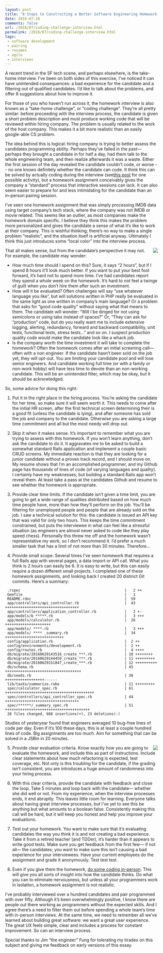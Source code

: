 ```yaml
---
layout: post
title: "8 Steps to Constructing a Better Software Engineering Homework Interview"
date: 2016-07-20
comments: false
url: /2016/07/coding-challenge-interview.html
permalink: /2016/07/coding-challenge-interview.html
tags:
 - software development
 - pairing
 - resumes
 - agile
 - interviews
---
```


A recent trend in the SF tech scene, and perhaps elsewhere, is the take-home interview. I’ve been on both sides of this exercise, I’ve noticed it can have unintended consequences: a bad experience for the candidate and a filtering out of qualified candidates. I’d like to talk about the problems, and offer 8 suggestions about how to improve it.

For those of you who haven’t run across it, the homework interview is also known as a “take-home challenge”, or “coding challenge”. They’re all pretty similar: before proceeding with the interview process, the candidate is given a short problem description and must produce working code that will be reviewed within hiring company. The problem is usually related to the work of the host company. This makes it a bit more realistic than an easily google-able CS problem.   

The idea behind this is logical: hiring company is trying to better assess the candidates programming ability. Perhaps they’ve failed in the past— perhaps they brought a candidate in for half a day, had them talk to the whole engineering team, and then realize afterwards it was a waste. Either the first session of the day revealed the candidate couldn’t code, or worse -- no one knows definitely whether the candidate can code. It think this can be solved by actually coding during the interview (see[this post](http://blog.ndpsoftware.com/2014/02/favotite-technical-interview-technique-pairing.html) for one possible activity), but a homework assignment conceivably gives the company a “standard” process that interactive sessions can lack. It can also seem easier to prepare for and less intimidating for the candidate than an in-person pairing session.  


I’ve seen one homework assignment that was simply processing IMDB data using target company’s tech stack, where the company was not IMDB or movie related. This seems like an outlier, as most companies make the homework domain specific. I believe they think this makes the problem more personalized and gives the candidate a sense of what it’s like to work at their company. This is wishful thinking; there’s no way to make a single problem “realistic”, and the situation itself is artificial anyway. Ultimately I think this just introduces some “local color” into the interview process.  

<img align="right" src="https://2.bp.blogspot.com/-6ktbPCyNNKk/V5AYTFLD-hI/AAAAAAAANI0/z8N2FnjSySArDqGpFWkJzPZ2NU8SomfLwCLcB/s1600/Screen%2BShot%2B2016-07-20%2Bat%2B5.32.06%2BPM.png">


That all makes sense, but from the candidate’s perspective it may not. For example, the candidate may wonder:

* How much time should I spend on this? Sure, it says “2 hours”, but if I spend 8 hours it’ll look much better. If you want to put your best foot forward, it’s hard not to spend more time. I’ve had candidates report they spend a whole week on the homework. It’s hard to not feel a twinge of guilt when you don’t hire them after such an investment.
* How will it be evaluated? Often challenges will say “use whatever language you like”, but will solutions written in PHP really be evaluated in the same light as one written in company’s main language? Or a problem that asks for “good code quality” without saying what that means to them. The candidate will wonder: “Will I be dinged for not using semicolons or using tabs instead of spaces?” Or, “They can ask for “production” code, but do you really want me to include extensive logging, alerting, redundancy, forward and backward compatibility, unit tests, functional tests, stress tests...” and so on. I suspect production quality code would make the candidate look like a whack job.
* Is the company worth the time investment it will take to complete the homework? Often the homework comes after an initial screening call— often with a non engineer. If the candidate hasn’t been sold on the job yet, they will opt-out. You are limiting your candidate pool and will lose senior engineers. And candidate working full time (or with a family or non-work hobby) will have less time to devote than an non-working candidate. This will be an unintended filter, which may be okay, but it should be acknowledged.
  

So, some advice for doing this right:

  

1. Put it in the right place in the hiring process. You’re asking the candidate for her time, so make sure it will seem worth it. This needs to come after the initial HR screen, after the first technical screen determining their is a good fit (unless the candidate is lying), and after someone has sold the job and company to the candidate. Otherwise you are asking a large time commitment and all but the most needy will drop out. 

  

2. Skip it when it makes sense. It’s important to remember what you are trying to assess with this homework. If you won’t learn anything, don’t ask the candidate to do it. It aggravates me to be asked to build a somewhat standard Rails application and implement a couple basic CRUD screens. My immediate reaction is that they are looking for a junior candidate without a proven track record, and I should move on. My resume shows that I’m an accomplished programmer, and my Github page has thousands of lines of code (of varying languages and quality). I certainly have my weaknesses, but building a standard Rails app won’t reveal them. At least take a pass at the candidates Github and resume to see whether the homework is appropriate.

  

3. Provide clear time limits. If the candidate isn’t given a time limit, you are going to get a wide range of qualities distributed based on how much time people have, more than how they’ll perform on the job. You’ll be filtering for unemployed people and people that are already sold on the job. I saw a technical solution for this: the candidate is issued an API key that was valid for only two hours. This keeps the time commitment constrained, but puts the interviewee in what can feel like a stressful situation (as engineers are almost never asked to code like they play speed chess). Personally this threw me off and the homework wasn’t representative my work, so I don’t recommend it. I’d prefer a much smaller task that has a limit of not more than 30 minutes. Therefore…

  

4. Provide small scope. Several times I’ve seen homework that requires a full Rails app with several pages, a data import or API call. What you think is 2 hours can easily be 6. It is easy to write, but this can easily require a dozen different small projects. I completed one of these homework assignments, and looking back I created 20 distinct Git commits. Here’s a summary:

```
 .rspec                                                |   2 ++
 Gemfile                                               |   1 
 README.rdoc                                           |  59
 app/controllers/api_controller.rb                     |  43 ++++++++++++++++++++++++++++++++++
 app/controllers/application_controller.rb             |   2 +-
 app/models/b *****.rb                                 |   3 +++
 app/models/calculator.rb                              |  26 +++++++++++++++++++++
 app/models/ ****.rb                                   |   3 +++
 app/models/ **** _summary.rb                          |  34 +++++++++++++++++++++++++++
 config/application.rb                                 |  2 ++
 config/environments/development.rb                    |  2 ++
 config/routes.rb                                      |  4 ++++
 db/migrate/20160629143516_create_***.rb               | 10 ++++++++
 db/migrate/20160629144459_create_***.rb               | 11 +++++++++
 db/migrate/20160629151847_create_***.rb               | 12 ++++++++++
 db/schema.rb                                          | 45 +++++++++++++++++++++++++++++++++++
 db/seeds.rb                                           | 30 ++++++++++++++++++------
 lib/tasks/summarize.rake                              | 11 +++++++++
 spec/calculator_spec.rb                               | 61 +++++++++++++++++++++++++++++++++++++++++
 spec/controllers/api_controller_spec.rb               | 44 ++++++++++++++++++++++++++++++++++
 spec/******/_summary_spec.rb                          | 51 +++++++++++++++++++++++++++++++++++++++
 28 files changed, 668 insertions(+), 23 deletions(-)
```

Studies of yesteryear found that engineers averaged 10 bug-free lines of code per day. Even if it’s 100 these days, this is at least a couple hundred lines of code. Big assignments are too much. Aim for something that can be solved in a JSBin in 20 minutes. 

<img src="https://2.bp.blogspot.com/-mv3g1jptcnM/V5AYgIURXnI/AAAAAAAANI4/rP7SzYF33M8FVVJnZ3XzNLCDhxBtC4oqgCLcB/s1600/Screen%2BShot%2B2016-07-20%2Bat%2B5.32.17%2BPM.png" align="right" />

5. Provide clear evaluation criteria. Know exactly how you are going to evaluate the homework, and include this as part of instructions. Include clear statements about how much refactoring is expected, test coverage, etc. Not only is this troubling for the candidate, if the grading isn’t consistent, you are introduces a huge amount of randomness into your hiring process.

  

6. With this clear criteria, provide the candidate with feedback and close the loop. Take 5 minutes and loop back with the candidate— whether she did well or not. From my experience, when the interview processes ends, it end abruptly. This leaves little room for learning. Everyone talks about having great interview processes, but I’ve yet to see this be anything but what amounts to a boolean false. Consistently making this call will be hard, but it will keep you honest and help you improve your evaluations. 

  

7. Test out your homework. You want to make sure that it’s evaluating candidates the way you think it is and not creating a bad experience. Take it from a retired teacher (and TDDer), it’s harder than it appears to write good tests. Make sure you get feedback from the first few— if not all— the candidates; you want to make sure this isn’t causing a bad experience for your interviewees. Have your current employees do the assignment and grade it anonymously.  Test test test.

  

8. Even if you give them the homework, [do some coding in-person](http://blog.ndpsoftware.com/2014/02/favotite-technical-interview-technique-pairing.html). This will give you all sorts of insight into how the candidate thinks. Do what you can to eliminate nervousness, but unless all your programmers work in isolation, a homework assignment is not realistic.

  

I’ve probably interviewed over a hundred candidates and pair programmed with over fifty. Although it’s been overwhelmingly positive, I know there are people out there working as programmers without the expected skills. And I agree  there’s a need to filter them out before spending a whole team’s time with in-person interviews. At the same time, we need to remember all we’ve learned about building great software: we want a great user experience. The great UX feels simple, clear and includes a process for constant improvement. So can an interview process.

Special thanks to Jim “the engineer” Fung for tolerating my tirades on this subject and giving me feedback on early versions of this essay.


